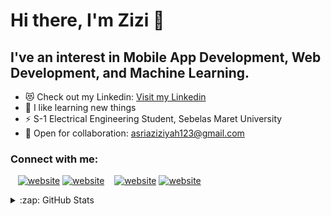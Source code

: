 # Hi there, I'm Zizi  👋 


## I've an interest in Mobile App Development, Web Development, and Machine Learning.

- 😻 Check out my Linkedin: [Visit my Linkedin][linkedin]
- 🌱 I like learning new things 
- ⚡ S-1 Electrical Engineering Student, Sebelas Maret University
- 👯 Open for collaboration: asriaziziyah123@gmail.com

### Connect with me:


&nbsp;&nbsp;
[![website](./img/linkedin-light.svg)](https://www.linkedin.com/in/asri-aziziyah-982338152/)
[![website](./img/linkedin-dark.svg)](https://www.linkedin.com/in/asri-aziziyah-982338152/)
&nbsp;&nbsp;
[![website](./img/instagram-light.svg)](https://www.instagram.com/asriaziziyah/)
[![website](./img/instagram-dark.svg)](https://www.instagram.com/asriaziziyah/)


<details>
  <summary>:zap: GitHub Stats</summary>

  <p><img align="left" src="https://github-readme-stats.vercel.app/api/top-langs/?username=asriaziziyah&layout=compact&hide=html" alt="abuanwar072" /></p>

<p>&nbsp;<img align="center" src="https://github-readme-stats.vercel.app/api?username=asriaziziyah&show_icons=true" alt="abuanwar072" /></p>

</details>

[linkedin]: https://www.linkedin.com/in/asri-aziziyah-982338152/

